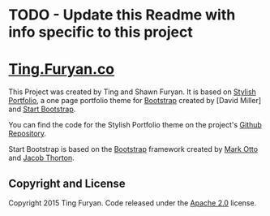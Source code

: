 # TODO - Update this Readme with info specific to this project

# [Ting.Furyan.co](http://ting.furyan.co/)

This Project was created by Ting and Shawn Furyan. It is based on [Stylish Portfolio](http://startbootstrap.com/template-overviews/stylish-portfolio/), a one page portfolio theme for [Bootstrap](http://getbootstrap.com/) created by [David Miller] and [Start Bootstrap](http://startbootstrap.com/).

You can find the code for the Stylish Portfolio theme on the project's [Github Repository](https://github.com/IronSummitMedia/startbootstrap-stylish-portfolio).

Start Bootstrap is based on the [Bootstrap](http://getbootstrap.com/) framework created by [Mark Otto](https://twitter.com/mdo) and [Jacob Thorton](https://twitter.com/fat).

## Copyright and License

Copyright 2015 Ting Furyan. Code released under the [Apache 2.0](https://github.com/davidtmiller) license.
